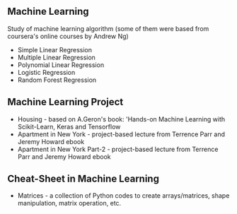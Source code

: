 ## Machine Learning 
Study of machine learning algorithm (some of them were based from coursera's online courses by Andrew Ng)
* Simple Linear Regression
* Multiple Linear Regression
* Polynomial Linear Regression
* Logistic Regression
* Random Forest Regression

## Machine Learning Project
* Housing - based on A.Geron's book: 'Hands-on Machine Learning with Scikit-Learn, Keras and Tensorflow
* Apartment in New York - project-based lecture from Terrence Parr and Jeremy Howard ebook
* Apartment in New York Part-2 - project-based lecture from Terrence Parr and Jeremy Howard ebook

## Cheat-Sheet in Machine Learning
* Matrices - a collection of Python codes to create arrays/matrices, shape manipulation, matrix operation, etc.

